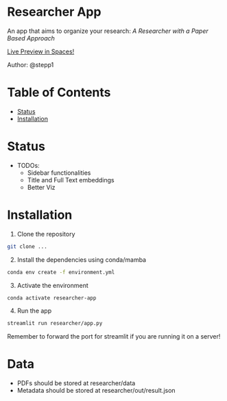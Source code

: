 # Researcher App
An app that aims to organize your research: *A Researcher with a Paper Based Approach*

[Live Preview in Spaces!](https://huggingface.co/spaces/stepp1/researcher-app)

Author: @stepp1


# Table of Contents
- [Status](#status)
- [Installation](#installation)

# Status
- TODOs:
  - Sidebar functionalities
  - Title and Full Text embeddings
  - Better Viz

# Installation
1. Clone the repository
```bash
git clone ...
``` 

2. Install the dependencies using conda/mamba
```bash
conda env create -f environment.yml
```

3. Activate the environment
```bash
conda activate researcher-app
```

4. Run the app
```bash
streamlit run researcher/app.py
```

Remember to forward the port for streamlit if you are running it on a server!

# Data

* PDFs should be stored at researcher/data
* Metadata should be stored at researcher/out/result.json
